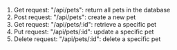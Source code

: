 1. Get request: "/api/pets": return all pets in the database
2. Post request: "/api/pets": create a new pet
3. Get request: "/api/pets/:id": retrieve a specific pet
4. Put request: "/api/pets/:id": update a specific pet
5. Delete request: "/api/pets/:id": delete a specific pet
